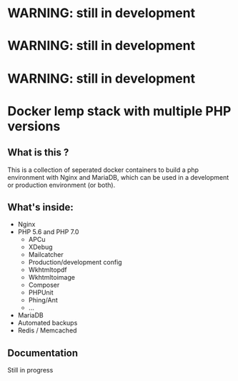 # WARNING: still in development
# WARNING: still in development
# WARNING: still in development

# Docker lemp stack with multiple PHP versions

## What is this ?
This is a collection of seperated docker containers to build a php environment with Nginx and MariaDB, which can be used in a development or production environment (or both). 

## What's inside:
 * Nginx
 * PHP 5.6 and PHP 7.0
    * APCu
    * XDebug
    * Mailcatcher
    * Production/development config
    * Wkhtmltopdf
    * Wkhtmltoimage
    * Composer
    * PHPUnit
    * Phing/Ant
    * ...
 * MariaDB
 * Automated backups
 * Redis / Memcached

## Documentation
Still in progress